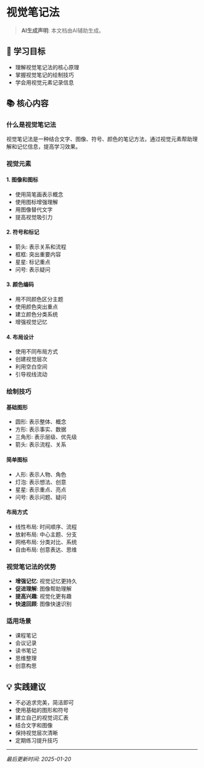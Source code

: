 # 视觉笔记法

> **AI生成声明**: 本文档由AI辅助生成。

## 🎯 学习目标

- 理解视觉笔记法的核心原理
- 掌握视觉笔记的绘制技巧
- 学会用视觉元素记录信息

## 📚 核心内容

### 什么是视觉笔记法

视觉笔记法是一种结合文字、图像、符号、颜色的笔记方法，通过视觉元素帮助理解和记忆信息，提高学习效果。

### 视觉元素

#### 1. 图像和图标

- 使用简笔画表示概念
- 使用图标增强理解
- 用图像替代文字
- 提高视觉吸引力

#### 2. 符号和标记

- 箭头: 表示关系和流程
- 框框: 突出重要内容
- 星星: 标记重点
- 问号: 表示疑问

#### 3. 颜色编码

- 用不同颜色区分主题
- 使用颜色突出重点
- 建立颜色分类系统
- 增强视觉记忆

#### 4. 布局设计

- 使用不同布局方式
- 创建视觉层次
- 利用空白空间
- 引导视线流动

### 绘制技巧

#### 基础图形

- 圆形: 表示整体、概念
- 方形: 表示事实、数据
- 三角形: 表示层级、优先级
- 箭头: 表示流程、关系

#### 简单图标

- 人形: 表示人物、角色
- 灯泡: 表示想法、创意
- 星星: 表示重点、亮点
- 问号: 表示问题、疑问

#### 布局方式

- 线性布局: 时间顺序、流程
- 放射布局: 中心主题、分支
- 网格布局: 分类对比、系统
- 自由布局: 创意表达、思维

### 视觉笔记法的优势

- **增强记忆**: 视觉记忆更持久
- **促进理解**: 图像帮助理解
- **提高兴趣**: 视觉化更有趣
- **快速回顾**: 图像快速识别

### 适用场景

- 课程笔记
- 会议记录
- 读书笔记
- 思维整理
- 创意构思

## 💡 实践建议

- 不必追求完美，简洁即可
- 使用基础的图形和符号
- 建立自己的视觉词汇表
- 结合文字和图像
- 保持视觉层次清晰
- 定期练习提升技巧

---

*最后更新时间: 2025-01-20*

